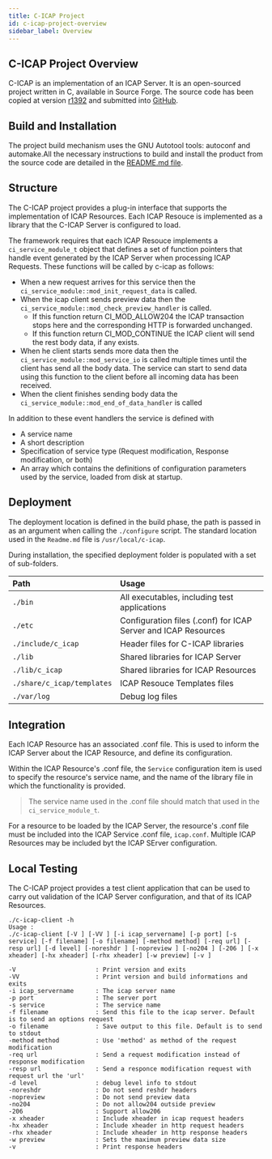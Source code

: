 ```yaml
---
title: C-ICAP Project
id: c-icap-project-overview
sidebar_label: Overview
---
```


## C-ICAP Project Overview
C-ICAP is an implementation of an ICAP Server. It is an open-sourced project written in C, available in Source Forge. The source code has been copied at version [r1392](https://sourceforge.net/p/c-icap/code/1392/) and submitted into [GitHub](https://github.com/filetrust/c-icap).

## Build and Installation
The project build mechanism uses the GNU Autotool tools: autoconf and automake.All the necessary instructions to build and install the product from the source code are detailed in the [README.md file](https://github.com/filetrust/c-icap/blob/master/README.md).

## Structure
The C-ICAP project provides a plug-in interface that supports the implementation of ICAP Resources. Each ICAP Resouce is implemented as a library that the C-ICAP Server is configured to load.

The framework requires that each ICAP Resouce implements a `ci_service_module_t` object that defines a set of function pointers that handle event generated by the ICAP Server when processing ICAP Requests. These functions will be called by c-icap as follows:
- When a new request arrives for this service then the `ci_service_module::mod_init_request_data` is called.
- When the icap client sends preview data then the `ci_service_module::mod_check_preview_handler` is called.
  - If this function return CI_MOD_ALLOW204 the ICAP transaction stops here and the corresponding HTTP is forwarded unchanged.
  - If this function return CI_MOD_CONTINUE the ICAP client will send the rest body data, if any exists.
- When he client starts sends more data then the `ci_service_module::mod_service_io` is called multiple times until the client has send all the body data. The service can start to send data using this function to the client before all incoming data has been received.
- When the client finishes sending body data the `ci_service_module::mod_end_of_data_handler` is called

In addition to these event handlers the service is defined with
- A service name
- A short description
- Specification of service type (Request modification, Response modification, or both)
- An array which contains the definitions of configuration parameters used by the service, loaded from disk at startup.

## Deployment
The deployment location is defined in the build phase, the path is passed in as an argument when calling the `./configure` script. The standard location used in the `Readme.md` file is `/usr/local/c-icap`.

During installation, the specified deployment folder is populated with a set of sub-folders.

| Path           | Usage          |
| :------------- | :------------- |
| `./bin`      | All executables, including test applications |
| `./etc`      | Configuration files (.conf) for ICAP Server and ICAP Resources |
| `./include/c_icap` | Header files for C-ICAP libraries  |
| `./lib` | Shared libraries for ICAP Server  |
| `./lib/c_icap` | Shared libraries for ICAP Resources  |
| `./share/c_icap/templates` | ICAP Resouce Templates files  |
| `./var/log` | Debug log files  |


## Integration

Each ICAP Resource has an associated .conf file. This is used to inform the ICAP Server about the ICAP Resource, and define its configuration.

Within the ICAP Resource's .conf file, the `Service` configuration item is used to specify the resource's service name, and the name of the library file in which the functionality is provided.
> The service name used in the .conf file should match that used in the `ci_service_module_t`.

For a resource to be loaded by the ICAP Server, the resource's .conf file must be included into the ICAP Service .conf file, `icap.conf`. Multiple ICAP Resources may be included byt the ICAP SErver configuration.

## Local Testing

The C-ICAP project provides a test client application that can be used to carry out validation of the ICAP Server configuration, and that of its ICAP Resources.
```
./c-icap-client -h
Usage :
./c-icap-client [-V ] [-VV ] [-i icap_servername] [-p port] [-s service] [-f filename] [-o filename] [-method method] [-req url] [-resp url] [-d level] [-noreshdr ] [-nopreview ] [-no204 ] [-206 ] [-x xheader] [-hx xheader] [-rhx xheader] [-w preview] [-v ]

-V                      : Print version and exits
-VV                     : Print version and build informations and exits
-i icap_servername      : The icap server name
-p port                 : The server port
-s service              : The service name
-f filename             : Send this file to the icap server. Default is to send an options request
-o filename             : Save output to this file. Default is to send to stdout
-method method          : Use 'method' as method of the request modification
-req url                : Send a request modification instead of response modification
-resp url               : Send a responce modification request with request url the 'url'
-d level                : debug level info to stdout
-noreshdr               : Do not send reshdr headers
-nopreview              : Do not send preview data
-no204                  : Do not allow204 outside preview
-206                    : Support allow206
-x xheader              : Include xheader in icap request headers
-hx xheader             : Include xheader in http request headers
-rhx xheader            : Include xheader in http response headers
-w preview              : Sets the maximum preview data size
-v                      : Print response headers
```







